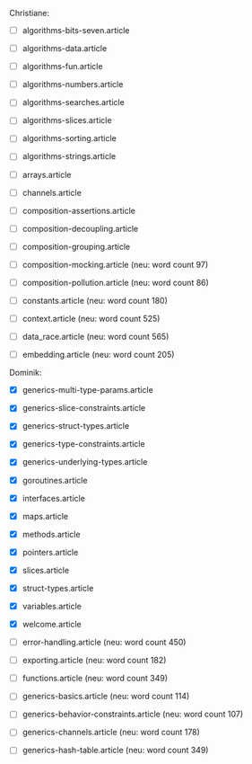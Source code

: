 Christiane:

- [ ] algorithms-bits-seven.article

- [ ] algorithms-data.article

- [ ] algorithms-fun.article

- [ ] algorithms-numbers.article

- [ ] algorithms-searches.article

- [ ] algorithms-slices.article

- [ ] algorithms-sorting.article

- [ ] algorithms-strings.article

- [ ] arrays.article

- [ ] channels.article

- [ ] composition-assertions.article

- [ ] composition-decoupling.article

- [ ] composition-grouping.article

- [ ] composition-mocking.article (neu: word count 97)

- [ ] composition-pollution.article (neu: word count 86)

- [ ] constants.article (neu: word count 180)

- [ ] context.article (neu: word count 525)

- [ ] data_race.article (neu: word count 565)

- [ ] embedding.article (neu: word count 205)

Dominik:

- [x] generics-multi-type-params.article

- [x] generics-slice-constraints.article

- [x] generics-struct-types.article

- [x] generics-type-constraints.article

- [x] generics-underlying-types.article

- [x] goroutines.article

- [x] interfaces.article

- [x] maps.article

- [x] methods.article

- [x] pointers.article

- [x] slices.article

- [x] struct-types.article

- [x] variables.article

- [x] welcome.article

- [ ] error-handling.article (neu: word count 450)

- [ ] exporting.article (neu: word count 182)

- [ ] functions.article (neu: word count 349)

- [ ] generics-basics.article (neu: word count 114)

- [ ] generics-behavior-constraints.article (neu: word count 107)

- [ ] generics-channels.article (neu: word count 178)

- [ ] generics-hash-table.article (neu: word count 349)
